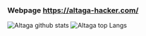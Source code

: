 ### Webpage https://altaga-hacker.com/

![Altaga github stats](https://github-readme-stats.vercel.app/api?username=altaga&show_icons=true&theme=great-gatsby&layout=compact)
![Altaga top Langs](https://github-readme-stats.vercel.app/api/top-langs/?username=altaga&theme=great-gatsby&layout=compact)
